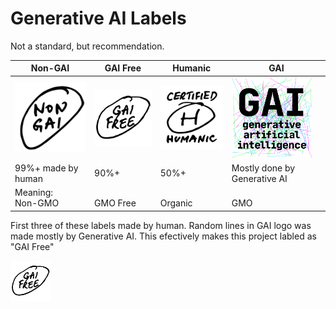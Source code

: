 # Generative AI Labels

Not a standard, but recommendation.

|Non-GAI|GAI Free|Humanic|GAI|
|---|---|---|---|
|<img src="png/non-gai-label.png" width="128" alt="non gai" />|<img src="png/gai-free-label.png" width="128" alt="gai gree" />|<img src="png/certified-humanic-label.png" width="128" alt="certified humanic" />|<img src="png/gai-label-150.png" width="128" alt="generative ai" />|
|99%+ made by human|90%+|50%+|Mostly done by Generative AI|
|Meaning:<br />Non-GMO|<br />GMO Free|<br />Organic|<br />GMO| 

First three of these labels made by human. Random lines in GAI logo was made mostly by Generative AI. This efectively makes this project labled as "GAI Free"

<img src="png/gai-free-label.png" width="64" alt="gai gree" />
  
  
  



